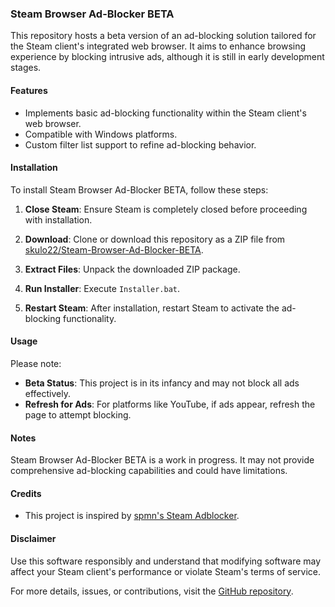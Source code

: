 ### Steam Browser Ad-Blocker BETA

This repository hosts a beta version of an ad-blocking solution tailored for the Steam client's integrated web browser. It aims to enhance browsing experience by blocking intrusive ads, although it is still in early development stages.

#### Features
- Implements basic ad-blocking functionality within the Steam client's web browser.
- Compatible with Windows platforms.
- Custom filter list support to refine ad-blocking behavior.

#### Installation
To install Steam Browser Ad-Blocker BETA, follow these steps:

1. **Close Steam**: Ensure Steam is completely closed before proceeding with installation.

2. **Download**: Clone or download this repository as a ZIP file from [skulo22/Steam-Browser-Ad-Blocker-BETA](https://github.com/skulo22/Steam-Browser-Ad-Blocker-BETA).

3. **Extract Files**: Unpack the downloaded ZIP package.

4. **Run Installer**: Execute `Installer.bat`.

5. **Restart Steam**: After installation, restart Steam to activate the ad-blocking functionality.

#### Usage
Please note:
- **Beta Status**: This project is in its infancy and may not block all ads effectively.
- **Refresh for Ads**: For platforms like YouTube, if ads appear, refresh the page to attempt blocking.

#### Notes
Steam Browser Ad-Blocker BETA is a work in progress. It may not provide comprehensive ad-blocking capabilities and could have limitations.

#### Credits
- This project is inspired by [spmn's Steam Adblocker](https://github.com/spmn/steam-adblocker).

#### Disclaimer
Use this software responsibly and understand that modifying software may affect your Steam client's performance or violate Steam's terms of service.

For more details, issues, or contributions, visit the [GitHub repository](https://github.com/skulo22/Steam-Browser-Ad-Blocker-BETA).
